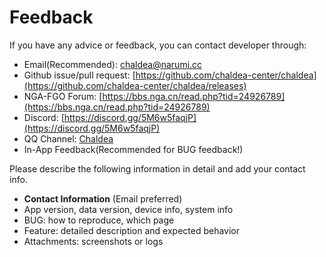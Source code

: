 # Feedback

If you have any advice or feedback, you can contact developer through:

* Email(Recommended): [chaldea@narumi.cc](mailto:chaldea.narumi.cc)
* Github issue/pull request: [https://github.com/chaldea-center/chaldea](https://github.com/chaldea-center/chaldea/releases)
* NGA-FGO Forum: [https://bbs.nga.cn/read.php?tid=24926789](https://bbs.nga.cn/read.php?tid=24926789)
* Discord: [https://discord.gg/5M6w5faqjP](https://discord.gg/5M6w5faqjP)
* QQ Channel: [Chaldea](https://qun.qq.com/qqweb/qunpro/share?_wv=3&_wwv=128&inviteCode=1bVHFW&from=181074&biz=ka&shareSource=5)
* In-App Feedback(Recommended for BUG feedback!)

Please describe the following information in detail and add your contact info.

* **Contact Information** (Email preferred)
* App version, data version, device info, system info
* BUG: how to reproduce, which page
* Feature: detailed description and expected behavior
* Attachments: screenshots or logs
